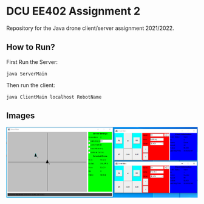 # DCU EE402 Assignment 2

Repository for the Java drone client/server assignment 2021/2022.

## How to Run?
First Run the Server:

    java ServerMain

Then run the client:

    java ClientMain localhost RobotName

## Images

![Screenshot](./images/screenshot.png)
